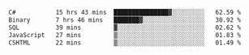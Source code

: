 <!--START_SECTION:waka-->

```txt
C#           15 hrs 43 mins  ███████████████▓░░░░░░░░░   62.59 %
Binary       7 hrs 46 mins   ███████▓░░░░░░░░░░░░░░░░░   30.92 %
SQL          39 mins         ▓░░░░░░░░░░░░░░░░░░░░░░░░   02.62 %
JavaScript   27 mins         ▒░░░░░░░░░░░░░░░░░░░░░░░░   01.83 %
CSHTML       22 mins         ▒░░░░░░░░░░░░░░░░░░░░░░░░   01.49 %
```

<!--END_SECTION:waka-->
